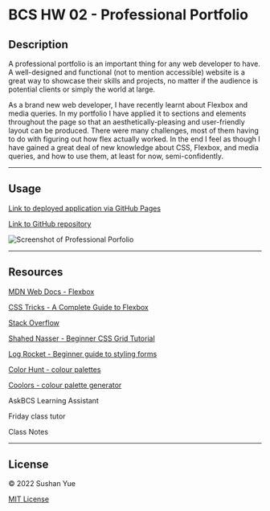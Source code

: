 # BCS HW 02 - Professional Portfolio

## Description

A professional portfolio is an important thing for any web developer to have. A well-designed and functional (not to mention accessible) website is a great way to showcase their skills and projects, no matter if the audience is potential clients or simply the world at large.

As a brand new web developer, I have recently learnt about Flexbox and media queries. In my portfolio I have applied it to sections and elements throughout the page so that an aesthetically-pleasing and user-friendly layout can be produced. There were many challenges, most of them having to do with figuring out how flex actually worked. In the end I feel as though I have gained a great deal of new knowledge about CSS, Flexbox, and media queries, and how to use them, at least for now, semi-confidently.

---

## Usage

[Link to deployed application via GitHub Pages](https://atlantablack.github.io/HW02_Portfolio/)

[Link to GitHub repository](https://github.com/AtlantaBlack/HW02_Portfolio)

![Screenshot of Professional Porfolio](assets/images/01-html-css-git-homework-demo.png?raw=true "Sushan Yue portfolio screenshot")

---

## Resources

[MDN Web Docs - Flexbox](https://developer.mozilla.org/en-US/docs/Learn/CSS/CSS_layout/Flexbox)

[CSS Tricks - A Complete Guide to Flexbox](https://css-tricks.com/snippets/css/a-guide-to-flexbox/)

[Stack Overflow](https://stackoverflow.com/)

[Shahed Nasser - Beginner CSS Grid Tutorial](https://blog.shahednasser.com/css-grid-tutorial-for-beginners/)

[Log Rocket - Beginner guide to styling forms](https://blog.logrocket.com/how-to-style-forms-with-css-a-beginners-guide/)

[Color Hunt - colour palettes](https://colorhunt.co/)

[Coolors - colour palette generator](https://coolors.co/?home)

AskBCS Learning Assistant

Friday class tutor

Class Notes

---

## License

© 2022 Sushan Yue

[MIT License](/LICENSE.txt)
